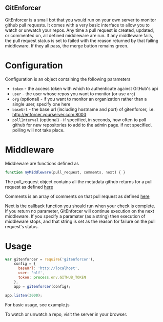 GitEnforcer
-----------

GitEnforcer is a small bot that you would run on your own server to monitor github pull requests. It comes with a very basic interface to allow you to watch or unwatch your repos. Any time a pull request is created, updated, or commented on, all defined middleware are run. If any middleware fails, the pull request status is set to failed with the reason returned by that failing middleware. If they all pass, the merge button remains green.

Configuration
=============

Configuration is an object containing the following parameters
* `token` - the access token with which to authenticate against GitHub's api
* `user` - the user whose repos you want to monitor (or use `org`)
* `org` (optional) - if you want to monitor an organization rather than a single user, specify one here
* `baseUrl` - the base url (including hostname and port) of gitenforcer, i.e. http://enforcer.yourserver.com:8000
* `pollInterval` (optional) - if specified, in seconds, how often to poll github for new repositories to add to the admin page. if not specified, polling will not take place.

Middleware
==========

Middleware are functions defined as

```javascript
function myMiddleware(pull_request, comments, next) { }
```

The pull_request object contains all the metadata github returns for a pull request as defined [here](http://developer.github.com/v3/pulls/#get-a-single-pull-request)

Comments is an array of comments on that pull request as defined [here](http://developer.github.com/v3/issues/comments/#list-comments-on-an-issue)

Next is the callback function you should run when your check is complete. If you return no parameter, GitEnforcer will continue execution on the next middleware. If you specify a paramater (as a string) then execution of middleware stops, and that string is set as the reason for failure on the pull request's status.

Usage
=====

```javascript
var gitenforcer = require('gitenforcer'),
    config = {
      baseUrl: 'http://localhost',
      user: 'nlf',
      token: process.env.GITHUB_TOKEN
    },
    app = gitenforcer(config);

app.listen(3000);
```

For basic usage, see example.js

To watch or unwatch a repo, visit the server in your browser.
